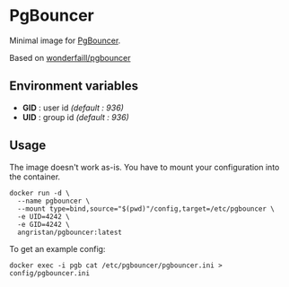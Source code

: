 # PgBouncer

Minimal image for [PgBouncer](https://pgbouncer.github.io/).

Based on [wonderfaill/pgbouncer](https://github.com/Wonderfall/dockerfiles/tree/master/pgbouncer)

## Environment variables

- **GID** : user id *(default : 936)*
- **UID** : group id *(default : 936)*

## Usage

The image doesn't work as-is. You have to mount your configuration into the container.

```docker
docker run -d \
  --name pgbouncer \
  --mount type=bind,source="$(pwd)"/config,target=/etc/pgbouncer \
  -e UID=4242 \
  -e GID=4242 \
  angristan/pgbouncer:latest
```

To get an example config:

```docker
docker exec -i pgb cat /etc/pgbouncer/pgbouncer.ini > config/pgbouncer.ini
```